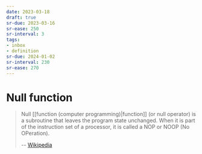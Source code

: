 ```yaml
---
date: 2023-03-18
draft: true
sr-due: 2023-03-16
sr-ease: 250
sr-interval: 3
tags:
- inbox
- definition
sr-due: 2024-01-02
sr-interval: 230
sr-ease: 270
---
```


# Null function

> Null [[function (computer programming)|function]] (or null
> operator) is a subroutine that leaves the program state unchanged. When it is
> part of the instruction set of a processor, it is called a NOP or NOOP (No
> OPeration).
>
> -- [Wikipedia](https://en.wikipedia.org/wiki/Null_function)